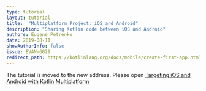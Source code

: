 ```yaml
---
type: tutorial
layout: tutorial
title:  "Multiplatform Project: iOS and Android"
description: "Sharing Kotlin code between iOS and Android"
authors: Eugene Petrenko
date: 2019-08-11
showAuthorInfo: false
issue: EVAN-6029
redirect_path: https://kotlinlang.org/docs/mobile/create-first-app.html
---
```


The tutorial is moved to the new address. Please open
[Targeting iOS and Android with Kotlin Multiplatform](https://kotlinlang.org/docs/mobile/create-first-app.html)
